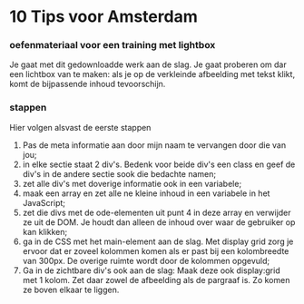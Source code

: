 # 10 Tips voor Amsterdam
### oefenmateriaal voor een training met lightbox

Je gaat met dit gedownloadde werk aan de slag. Je gaat proberen om dar een lichtbox van te maken: als je op de verkleinde afbeelding met tekst klikt, komt de bijpassende inhoud tevoorschijn.

### stappen

Hier volgen alsvast de eerste stappen
1. Pas de meta informatie aan door mijn naam te vervangen door die van jou;
2. in elke sectie staat 2 div's. Bedenk voor beide div's een class en geef de div's in de andere sectie sook die bedachte namen;
3. zet alle div's met doverige informatie ook in een variabele;
5. maak een array en zet alle ne kleine inhoud in een variabele in het JavaScript;
4. zet die divs met de ode-elementen uit punt 4 in deze array en verwijder ze uit de DOM. Je houdt dan alleen de inhoud over waar de gebruiker op kan klikken;
6. ga in de CSS met het main-element aan de slag. Met display grid zorg je ervoor dat er zoveel kolommen komen als er past bij een kolombreedte van 300px. De overige ruimte wordt door de kolommen opgevuld;
7. Ga in de zichtbare div's ook aan de slag: Maak deze ook display:grid met 1 kolom. Zet daar zowel de afbeelding als de pargraaf is. Zo komen ze boven elkaar te liggen.